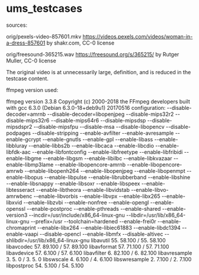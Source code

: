 # ums_testcases

sources:

orig/pexels-video-857601.mkv
https://videos.pexels.com/videos/woman-in-a-dress-857601
by shakr.com, CC-0 license

orig/freesound-365215.wav
https://freesound.org/s/365215/
by Rutger Muller, CC-0 license

The original video is at unnecessarily large, definition, and is reduced in the testcase content.

ffmpeg version used:

ffmpeg version 3.3.8 Copyright (c) 2000-2018 the FFmpeg developers
built with gcc 6.3.0 (Debian 6.3.0-18+deb9u1) 20170516
configuration: --disable-decoder=amrnb --disable-decoder=libopenjpeg --disable-mips32r2 --disable-mips32r6 --disable-mips64r6 --disable-mipsdsp --disable-mipsdspr2 --disable-mipsfpu --disable-msa --disable-libopencv --disable-podpages --disable-stripping --enable-avfilter --enable-avresample --enable-gcrypt --enable-gnutls --enable-gpl --enable-libass --enable-libbluray --enable-libbs2b --enable-libcaca --enable-libcdio --enable-libfdk-aac --enable-libfontconfig --enable-libfreetype --enable-libfribidi --enable-libgme --enable-libgsm --enable-libilbc --enable-libkvazaar --enable-libmp3lame --enable-libopencore-amrnb --enable-libopencore-amrwb --enable-libopenh264 --enable-libopenjpeg --enable-libopenmpt --enable-libopus --enable-libpulse --enable-librubberband --enable-libshine --enable-libsnappy --enable-libsoxr --enable-libspeex --enable-libtesseract --enable-libtheora --enable-libvidstab --enable-libvo-amrwbenc --enable-libvorbis --enable-libvpx --enable-libx265 --enable-libxvid --enable-libzvbi --enable-nonfree --enable-opengl --enable-openssl --enable-postproc --enable-pthreads --enable-shared --enable-version3 --incdir=/usr/include/x86_64-linux-gnu --libdir=/usr/lib/x86_64-linux-gnu --prefix=/usr --toolchain=hardened --enable-frei0r --enable-chromaprint --enable-libx264 --enable-libiec61883 --enable-libdc1394 --enable-vaapi --disable-opencl --enable-libmfx --disable-altivec --shlibdir=/usr/lib/x86_64-linux-gnu
libavutil      55. 58.100 / 55. 58.100
libavcodec     57. 89.100 / 57. 89.100
libavformat    57. 71.100 / 57. 71.100
libavdevice    57.  6.100 / 57.  6.100
libavfilter     6. 82.100 /  6. 82.100
libavresample   3.  5.  0 /  3.  5.  0
libswscale      4.  6.100 /  4.  6.100
libswresample   2.  7.100 /  2.  7.100
libpostproc    54.  5.100 / 54.  5.100
